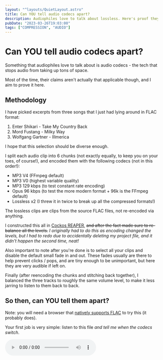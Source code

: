 ```yaml
---
layout: "^layouts/QuietLayout.astro"
title: Can YOU tell audio codecs apart?
description: Audiophiles love to talk about lossless. Here's proof they're usually full of shit.
pubDate: "2023-03-26T19:03:00"
tags: ["COMPRESSION", "AUDIO"]
---
```


# Can YOU tell audio codecs apart?

Something that audiophiles love to talk about is audio codecs - the tech that stops audio from taking up tons of space.

Most of the time, their claims aren't actually that applicable though, and I aim to prove it here.

## Methodology

I have picked excerpts from three songs that I just had lying around in FLAC format:

 1. Enter Shikari - Take My Country Back
 2. Mord Fustang - Milky Way
 3. Wolfgang Gartner - Illmerica

I hope that this selection should be diverse enough.

I split each audio clip into 6 chunks (not exactly equally, to keep you on your toes, of course!),
and encoded them with the following codecs (not in this order!):

 - MP3 V4 (FFmpeg default)
 - MP3 V0 (highest variable quality)
 - MP3 129 kbps (to test constant rate encoding)
 - Opus 96 kbps (to test the more modern format + 96k is the FFmpeg default)
 - Lossless x2 (I threw it in twice to break up all the compressed formats!)

The lossless clips are clips from the source FLAC files, not re-encoded via anything.

I constructed this all in [Cockos REAPER](https://reaper.fm),
~~and after the fact made sure to re-balance all the levels.~~
*I originally had to do this as encoding changed the levels, but I had to redo due to accidentally deleting my project
file, and it didn't happen the second time, neat!*

Also important to note after you're done is to select all your clips and disable the default small fade in and out.
These fades usually are there to help prevent clicks / pops, and are tiny enough to be unimportant, but here they are
very audible if left on.

Finally (after reencoding the chunks and stitching back together), I balanced the three tracks to roughly the same
volume level, to make it less jarring to listen to them back to back.

## So then, can YOU tell them apart?

Note: you will need a browser that [natively supports FLAC](https://caniuse.com/flac) to try this (it probably does).

Your first job is very simple: listen to this file *and tell me when the codecs switch*.

<audio id="audio-1" class="mb-2" controls preload src="https://f.yellows.ink/quiet_system_codecs.flac" />

That's really dificult, isn't it? Let's try something different.

I'll tell you *when* the codecs switch. You tell me *which codec is which*.

<audio id="audio-2" class="mb-2" controls src="https://f.yellows.ink/quiet_system_codecs.flac" />

Chunk: <span id="chunk-placeholder">Not playing or JS disabled</span>

## Given up?

So as it turns out, these are really close, aren't they? Want to know the answers?

Here ya go.

<audio id="audio-3" class="mb-2" controls src="https://f.yellows.ink/quiet_system_codecs.flac" />

Codec: <span id="codec-placeholder">Not playing or JS disabled</span>

So my aim with this is to prove that there really is nothing in codecs in the modern day, they're all good enough
that it's not an issue.

In case you wanted to critique my method, you can find the project file and audio stems
[here](https://f.yellows.ink/quiet_system_codecs_rpp.zip)
(without the full FLACs of each track, which were omitted, but the lossless parts have wavs supplied anyway.)

Hope to see you back here soon!<br/>
  -- Yellowsink

<script src="^js/quiet_codecs.ts"></script>
